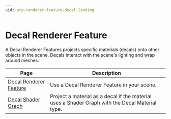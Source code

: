 ```yaml
---
uid: urp-renderer-feature-decal-landing
---
```

# Decal Renderer Feature

A Decal Renderer Features projects specific materials (decals) onto other objects in the scene. Decals interact with the scene's lighting and wrap around meshes.

|Page|Description|
|-|-|
|[Decal Renderer Feature](renderer-feature-decal.md)|Use a Decal Renderer Feature in your scene.|
|[Decal Shader Graph](decal-shader.md)|Project a material as a decal if the material uses a Shader Graph with the Decal Material type.|
